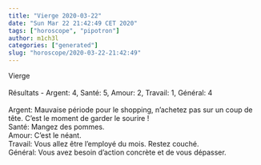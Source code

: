 ```yaml
---
title: "Vierge 2020-03-22"
date: "Sun Mar 22 21:42:49 CET 2020"
tags: ["horoscope", "pipotron"]
author: m1ch3l
categories: ["generated"]
slug: "horoscope/2020-03-22-21:42:49"
---
```


Vierge<br>
<br>
Résultats - Argent: 4, Santé: 5, Amour: 2, Travail: 1, Général: 4<br>
<br>
Argent:  Mauvaise période pour le shopping, n’achetez pas sur un coup de tête. C’est le moment de garder le sourire !<br>
Santé:   Mangez des pommes. <br>
Amour:   C’est le néant. <br>
Travail: Vous allez être l’employé du mois. Restez couché.<br>
Général: Vous avez besoin d’action concrète et de vous dépasser.<br>
